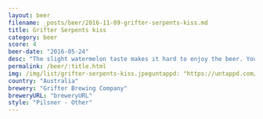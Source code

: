 ```yaml
---
layout: beer
filename: _posts/beer/2016-11-09-grifter-serpents-kiss.md
title: Grifter Serpents kiss
category: beer
score: 4
beer-date: "2016-05-24"
desc: "The slight watermelon taste makes it hard to enjoy the beer. You get used to it but there's not a lot of reason to"
permalink: /beer/:title.html
img: /img/list/grifter-serpents-kiss.jpeguntappd: "https://untappd.com/b/grifter-brewing-company-serpents-kiss/1264865"
country: "Australia"
brewery: "Grifter Brewing Company"
breweryURL: "breweryURL"
style: "Pilsner - Other"
---
```

